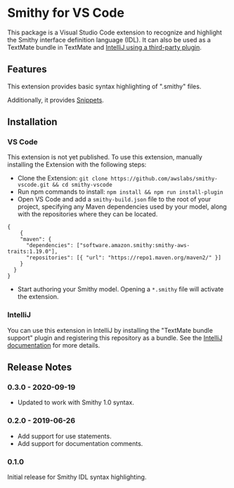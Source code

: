 # Smithy for VS Code

This package is a Visual Studio Code extension to recognize and highlight the
Smithy interface definition language (IDL). It can also be used as a TextMate
bundle in TextMate and [IntelliJ using a third-party plugin](https://www.jetbrains.com/help/idea/importing-textmate-bundles.html).

## Features

This extension provides basic syntax highlighting of ".smithy" files.

Additionally, it provides [Snippets](https://code.visualstudio.com/docs/editor/userdefinedsnippets).

## Installation

### VS Code

This extension is not yet published. To use this extension, manually installing
the Extension with the following steps:
* Clone the Extension: `git clone https://github.com/awslabs/smithy-vscode.git && cd smithy-vscode`
* Run npm commands to install:
`npm install && npm run install-plugin`
* Open VS Code and add a `smithy-build.json` file to the root of your project,
specifying any Maven dependencies used by your model, along with the
repositories where they can be located.
```
{
    {
    "maven": {
      "dependencies": ["software.amazon.smithy:smithy-aws-traits:1.19.0"],
      "repositories": [{ "url": "https://repo1.maven.org/maven2/" }]
    }
  }
}
```
* Start authoring your Smithy model. Opening a `*.smithy` file will activate
the extension.

### IntelliJ

You can use this extension in IntelliJ by installing the
"TextMate bundle support" plugin and registering this repository as a bundle.
See the [IntelliJ documentation](https://www.jetbrains.com/help/idea/textmate.html)
for more details.

## Release Notes

### 0.3.0 - 2020-09-19

- Updated to work with Smithy 1.0 syntax.

### 0.2.0 - 2019-06-26

- Add support for use statements.
- Add support for documentation comments.

### 0.1.0

Initial release for Smithy IDL syntax highlighting.
